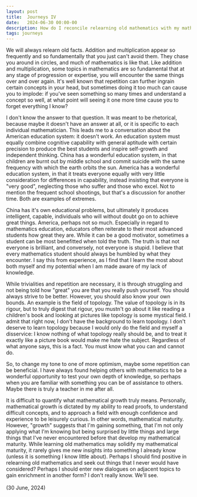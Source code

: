 ```yaml
---
layout: post
title:  Journeys IV
date:   2024-06-30 00:00-00
description: How do I reconcile relearning old mathematics with my mathematical growth?
tags: journeys
---
```


We will always relearn old facts. Addition and multiplication appear so frequently and so fundamentally that you just can't avoid them. They chase you around in circles, and much of mathematics is like that. Like addition and multiplication, some topics in mathematics are so fundamental that at any stage of progression or expertise, you will encounter the same things over and over again. It's well known that repetition can further ingrain certain concepts in your head, but sometimes doing it too much can cause you to implode: if you've seen something so many times and understand a concept so well, at what point will seeing it one more time cause you to forget everything I know?

I don't know the answer to that question. It was meant to be rhetorical, because maybe it doesn't have an answer at all, or it is specific to each individual mathematician. This leads me to a conversation about the American education system: it doesn't work. An education system must equally combine cognitive capability with general aptitude with certain precision to produce the best students and inspire self-growth and independent thinking. China has a wonderful education system, in that children are burnt out by middle school and commit suicide with the same frequency with which the earth orbits the sun. America has a wonderful education system, in that it treats everyone equally with very little consideration for differences in capability, instead insisting that everyone is "very good", neglecting those who suffer and those who excel. Not to mention the frequent school shootings, but that's a discussion for another time. Both are examples of extremes.

China has it's own educational problems, but ultimately it produces intelligent, capable, individuals who will without doubt go on to achieve great things. America, perhaps not so much. Especially in regard to mathematics education, educators often reiterate to their most advanced students how great they are. While it can be a good motivator, sometimes a student can be most benefitted when told the truth. The truth is that not everyone is brilliant, and conversely, not everyone is stupid. I believe that every mathematics student should always be humbled by what they encounter. I say this from experience, as I find that I learn the most about both myself and my potential when I am made aware of my lack of knowledge. 

While trivialities and repetition are necessary, it is through struggling and not being told how "great" you are that you really push yourself. You should always strive to be better. However, you should also know your own bounds. An example is the field of topology. The value of topology is in its rigour, but to truly digest that rigour, you mustn't go about it like reading a children's book and looking at pictures like topology is some mystical field. I admit that right now, I don't have the background to learn topology. I don't deserve to learn topology because I would only do the field and myself a disservice: I know nothing of what topology really should be, and to treat it exactly like a picture book would make me hate the subject. Regardless of what anyone says, this is a fact. You must know what you can and cannot do.

So, to change my tone to one of more optimism, maybe some repetition can be beneficial. I have always found helping others with mathematics to be a wonderful opportunity to test your own depth of knowledge, so perhaps when you are familiar with something you can be of assistance to others. Maybe there is truly a teacher in me after all.

It is difficult to quantify what mathematical growth truly means. Personally, mathematical growth is dictated by my ability to read proofs, to understand difficult concepts, and to approach a field with enough confidence and experience to be leisurely curious. In other words, mathematical maturity. However, "growth" suggests that I'm gaining something, that I'm not only applying what I'm knowing but being surprised by little things and large things that I've never encountered before that develop my mathematical maturity. While learning old mathematics may solidify my mathematical maturity, it rarely gives me new insights into something I already know (unless it is something I know little about). Perhaps I should find positive in relearning old mathematics and seek out things that I never would have considered? Perhaps I should enter new dialogues on adjacent topics to gain enrichment in another form? I don't really know. We'll see.
<br>
<br>
(30 June, 2024)
